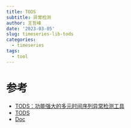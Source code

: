 ```yaml
---
title: TODS
subtitle: 异常检测
author: 王哲峰
date: '2023-03-05'
slug: timeseries-lib-tods
categories:
  - timeseries
tags:
  - tool
---
```





# 参考

* [TODS：功能强大的多元时间序列异常检测工具](https://mp.weixin.qq.com/s/seAk389JPZccD24iljzmXg)
* [TODS](https://github.com/datamllab/tods/tree/benchmark)
* [Doc](https://tods-doc.github.io/)

